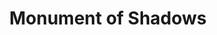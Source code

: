 ---
pid: LLP209
title: Monument of Shadows
location_transcription: 
zipcode: 
outside_phl: 
neighborhood: 
age: 
age_range: 
instagram: 
image_file_name: LLP_209.jpg
proposal_transcription: A
topic: Art,Figure
topic_summary: 0, 0
type: Sculpture Statue
keywords_other: shadow, stick figure
credit: 
image_labels: 
twitter: 
facebook: 
permalink: "/monuments/llp209/"
layout: item-page
---